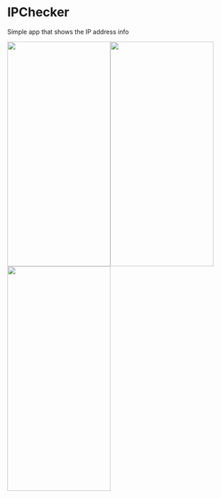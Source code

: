 # IPChecker
Simple app that shows the IP address info

<img src="https://i.imgur.com/V8LMU6v.png" width="235,8" height="511,2"><img src="https://i.imgur.com/RNGi1x1.png" width="235,8" height="511,2"><img src="https://i.imgur.com/EOGKSJy.png" width="235,8" height="511,2">
